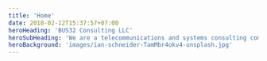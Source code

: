 ```yaml
---
title: 'Home'
date: 2018-02-12T15:37:57+07:00
heroHeading: 'BUS32 Consulting LLC'
heroSubHeading: 'We are a telecommunications and systems consulting company that can help you solve your problems in a simple and affordable way.'
heroBackground: 'images/ian-schneider-TamMbr4okv4-unsplash.jpg'
---
```

